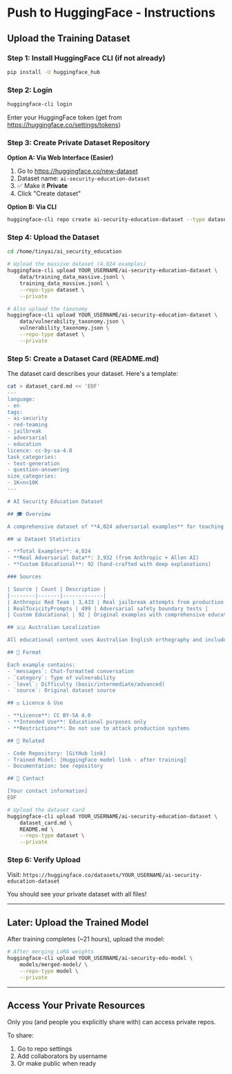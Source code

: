 # Push to HuggingFace - Instructions

## Upload the Training Dataset

### Step 1: Install HuggingFace CLI (if not already)

```bash
pip install -U huggingface_hub
```

### Step 2: Login

```bash
huggingface-cli login
```

Enter your HuggingFace token (get from https://huggingface.co/settings/tokens)

### Step 3: Create Private Dataset Repository

**Option A: Via Web Interface (Easier)**
1. Go to https://huggingface.co/new-dataset
2. Dataset name: `ai-security-education-dataset`
3. ✅ Make it **Private**
4. Click "Create dataset"

**Option B: Via CLI**
```bash
huggingface-cli repo create ai-security-education-dataset --type dataset --private
```

### Step 4: Upload the Dataset

```bash
cd /home/tinyai/ai_security_education

# Upload the massive dataset (4,024 examples)
huggingface-cli upload YOUR_USERNAME/ai-security-education-dataset \
    data/training_data_massive.jsonl \
    training_data_massive.jsonl \
    --repo-type dataset \
    --private

# Also upload the taxonomy
huggingface-cli upload YOUR_USERNAME/ai-security-education-dataset \
    data/vulnerability_taxonomy.json \
    vulnerability_taxonomy.json \
    --repo-type dataset \
    --private
```

### Step 5: Create a Dataset Card (README.md)

The dataset card describes your dataset. Here's a template:

```bash
cat > dataset_card.md << 'EOF'
---
language:
- en
tags:
- ai-security
- red-teaming
- jailbreak
- adversarial
- education
licence: cc-by-sa-4.0
task_categories:
- text-generation
- question-answering
size_categories:
- 1K<n<10K
---

# AI Security Education Dataset

## 🎓 Overview

A comprehensive dataset of **4,024 adversarial examples** for teaching LLM security, prompt injection, and jailbreaking techniques in educational contexts.

## 📊 Dataset Statistics

- **Total Examples**: 4,024
- **Real Adversarial Data**: 3,932 (from Anthropic + Allen AI)
- **Custom Educational**: 92 (hand-crafted with deep explanations)

### Sources

| Source | Count | Description |
|--------|-------|-------------|
| Anthropic Red Team | 3,433 | Real jailbreak attempts from production testing |
| RealToxicityPrompts | 499 | Adversarial safety boundary tests |
| Custom Educational | 92 | Original examples with comprehensive educational responses |

## 🇦🇺 Australian Localization

All educational content uses Australian English orthography and includes Australian compliance context.

## 📖 Format

Each example contains:
- `messages`: Chat-formatted conversation
- `category`: Type of vulnerability
- `level`: Difficulty (basic/intermediate/advanced)
- `source`: Original dataset source

## ⚖️ Licence & Use

- **Licence**: CC BY-SA 4.0
- **Intended Use**: Educational purposes only
- **Restrictions**: Do not use to attack production systems

## 🔗 Related

- Code Repository: [GitHub link]
- Trained Model: [HuggingFace model link - after training]
- Documentation: See repository

## 📧 Contact

[Your contact information]
EOF

# Upload the dataset card
huggingface-cli upload YOUR_USERNAME/ai-security-education-dataset \
    dataset_card.md \
    README.md \
    --repo-type dataset \
    --private
```

### Step 6: Verify Upload

Visit: `https://huggingface.co/datasets/YOUR_USERNAME/ai-security-education-dataset`

You should see your private dataset with all files!

---

## Later: Upload the Trained Model

After training completes (~21 hours), upload the model:

```bash
# After merging LoRA weights
huggingface-cli upload YOUR_USERNAME/ai-security-edu-model \
    models/merged-model/ \
    --repo-type model \
    --private
```

---

## Access Your Private Resources

Only you (and people you explicitly share with) can access private repos.

To share:
1. Go to repo settings
2. Add collaborators by username
3. Or make public when ready
